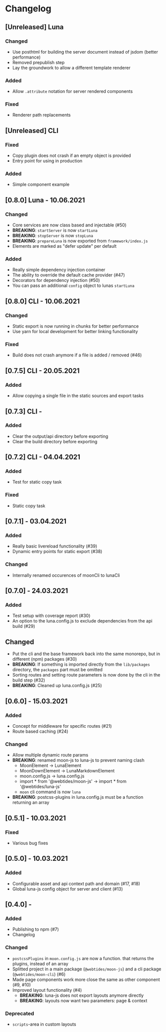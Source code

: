 # Changelog

## [Unreleased] Luna 

### Changed
 - Use posthtml for building the server document instead of jsdom (better performance)
 - Removed prepublish step
 - Lay the groundwork to allow a different template renderer

### Added
 - Allow `.attribute` notation for server rendered components

### Fixed
 - Renderer path replacements

## [Unreleased] CLI


### Fixed 
 - Copy plugin does not crash if an empty object is provided
 - Entry point for using in production

### Added
 - Simple component example

## [0.8.0] Luna - 10.06.2021

### Changed
 - Core services are now class based and injectable (#50)
 - **BREAKING**: `startServer` is now `startLuna`
 - **BREAKING**: `stopServer` is now `stopLuna`
 - **BREAKING**: `prepareLuna` is now exported from `framework/index.js`
 - Elements are marked as "defer update" per default

### Added
 - Really simple dependency injection container
 - The ability to override the default cache provider (#47)
 - Decorators for dependency injection (#50)
 - You can pass an additional `config` object to lunas `startLuna`

## [0.8.0] CLI - 10.06.2021

### Changed
 - Static export is now running in chunks for better performance
 - Use yarn for local development for better linking functionality
 
### Fixed
 - Build does not crash anymore if a file is added / removed (#46)

## [0.7.5] CLI - 20.05.2021

### Added
 - Allow copying a single file in the static sources and export tasks

## [0.7.3] CLI -

### Added
 - Clear the output/api directory before exporting
 - Clear the build directory before exporting

## [0.7.2] CLI - 04.04.2021

### Added
 - Test for static copy task

### Fixed
 - Static copy task

## [0.7.1] - 03.04.2021

### Added
 - Really basic livereload functionality (#39)
 - Dynamic entry points for static export (#38)

### Changed
 - Internally renamed occurences of moonCli to lunaCli

## [0.7.0] - 24.03.2021

### Added
 - Test setup with coverage report (#30)
 - An option to the luna.config.js to exclude dependencies from the api build (#29)

## Changed
 - Put the cli and the base framework back into the same monorepo, but in different (npm) packages (#30)
 - **BREAKING**: If something is imported directly from the `lib/packages` directory, the `packages` part must be omitted
 - Sorting routes and setting route parameters is now done by the cli in the build step (#32)
 - **BREAKING**: Cleaned up luna.config.js (#25)

## [0.6.0] - 15.03.2021

### Added
 - Concept for middleware for specific routes (#21)
 - Route based caching (#24)

### Changed
 - Allow multiple dynamic route params
 - **BREAKING**: renamed moon-js to luna-js to prevent naming clash
    - MoonElement -> LunaElement
    - MoonDownElement -> LunaMarkdownElement
    - moon.config.js -> luna.config.js
    - import * from '@webtides/moon-js' -> import * from '@webtides/luna-js'
    - `moon` cli command is now `luna`
 - **BREAKING**: postcss-plugins in luna.config.js must be a function returning an array

## [0.5.1] - 10.03.2021

### Fixed
 - Various bug fixes

## [0.5.0] - 10.03.2021

### Added
 - Configurable asset and api context path and domain (#17, #18)
 - Global luna-js config object for server and client (#13)

## [0.4.0] - 

### Added
 - Publishing to npm (#7)
 - Changelog
 
### Changed
 - `postcssPlugins` in `moon.config.js` are now a function. that returns the plugins, instead of an array
 - Splitted project in a main package (`@webtides/moon-js`) and a cli package (`@webtides/moon-cli`) (#6)
 - Made page components work more close the same as other component (#9, #10)
 - Improved layout functionality (#4)
   - **BREAKING**: luna-js does not export layouts anymore directly
   - **BREAKING**: layouts now want two parameters: page & context

### Deprecated
 - `scripts`-area in custom layouts
